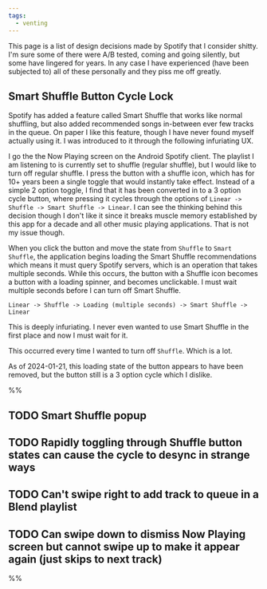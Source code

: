 ```yaml
---
tags:
  - venting
---
```

This page is a list of design decisions made by Spotify that I consider shitty.  I'm sure some of there were A/B tested, coming and going silently, but some have lingered for years. In any case I have experienced (have been subjected to) all of these personally and they piss me off greatly.
## Smart Shuffle Button Cycle Lock

Spotify has added a feature called Smart Shuffle that works like normal shuffling, but also added recommended songs in-between ever few tracks in the queue.  On paper I like this feature, though I have never found myself actually using it. I was introduced to it through the following infuriating UX.

I go the the Now Playing screen on the Android Spotify client. The playlist I am listening to is currently set to shuffle (regular shuffle), but I would like to turn off regular shuffle.  I press the button with a shuffle icon, which has for 10+ years been a single toggle that would instantly take effect.  Instead of a simple 2 option toggle, I find that it has been converted in to a 3 option cycle button, where pressing it cycles through the options of `Linear -> Shuffle -> Smart Shuffle -> Linear`.  I can see the thinking behind this decision though I don't like it since it breaks muscle memory established by this app for a decade and all other music playing applications.  That is not my issue though.

When you click the button and move the state from `Shuffle` to `Smart Shuffle`, the application begins loading the Smart Shuffle recommendations which means it must query Spotify servers, which is an operation that takes multiple seconds.  While this occurs, the button with a Shuffle icon becomes a button with a loading spinner, and becomes unclickable. I must wait multiple seconds before I can turn off Smart Shuffle.

`Linear -> Shuffle -> Loading (multiple seconds) -> Smart Shuffle -> Linear`

This is deeply infuriating.  I never even wanted to use Smart Shuffle in the first place and now I must wait for it.

This occurred every time I wanted to turn off  `Shuffle`.  Which is a lot.

As of 2024-01-21, this loading state of the button appears to have been removed, but the button still is a 3 option cycle which I dislike.

%%
## TODO Smart Shuffle popup

## TODO Rapidly toggling through Shuffle button states can cause the cycle to desync in strange ways 
## TODO Can't swipe right to add track to queue in a Blend playlist

## TODO Can swipe down to dismiss Now Playing screen but cannot swipe up to make it appear again (just skips to next track)
 %%